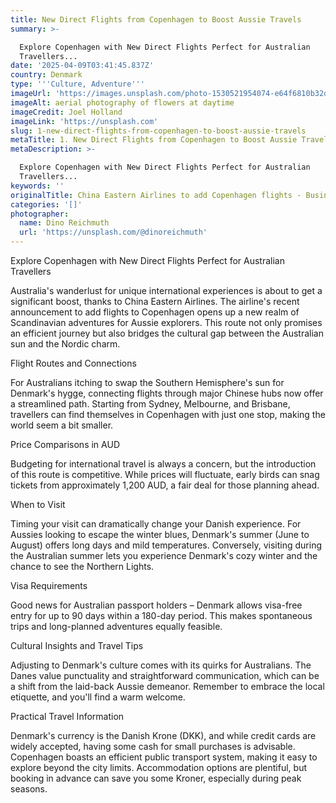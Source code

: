 ```yaml
---
title: New Direct Flights from Copenhagen to Boost Aussie Travels
summary: >-

  Explore Copenhagen with New Direct Flights Perfect for Australian
  Travellers...
date: '2025-04-09T03:41:45.837Z'
country: Denmark
type: '''Culture, Adventure'''
imageUrl: 'https://images.unsplash.com/photo-1530521954074-e64f6810b32d'
imageAlt: aerial photography of flowers at daytime
imageCredit: Joel Holland
imageLink: 'https://unsplash.com'
slug: 1-new-direct-flights-from-copenhagen-to-boost-aussie-travels
metaTitle: 1. New Direct Flights from Copenhagen to Boost Aussie Travels
metaDescription: >-

  Explore Copenhagen with New Direct Flights Perfect for Australian
  Travellers...
keywords: ''
originalTitle: China Eastern Airlines to add Copenhagen flights - Business Traveller
categories: '[]'
photographer:
  name: Dino Reichmuth
  url: 'https://unsplash.com/@dinoreichmuth'
---
```








Explore Copenhagen with New Direct Flights Perfect for Australian Travellers

Australia's wanderlust for unique international experiences is about to get a significant boost, thanks to China Eastern Airlines. The airline's recent announcement to add flights to Copenhagen opens up a new realm of Scandinavian adventures for Aussie explorers. This route not only promises an efficient journey but also bridges the cultural gap between the Australian sun and the Nordic charm.

Flight Routes and Connections

For Australians itching to swap the Southern Hemisphere's sun for Denmark's hygge, connecting flights through major Chinese hubs now offer a streamlined path. Starting from Sydney, Melbourne, and Brisbane, travellers can find themselves in Copenhagen with just one stop, making the world seem a bit smaller.

Price Comparisons in AUD

Budgeting for international travel is always a concern, but the introduction of this route is competitive. While prices will fluctuate, early birds can snag tickets from approximately 1,200 AUD, a fair deal for those planning ahead.

When to Visit

Timing your visit can dramatically change your Danish experience. For Aussies looking to escape the winter blues, Denmark's summer (June to August) offers long days and mild temperatures. Conversely, visiting during the Australian summer lets you experience Denmark's cozy winter and the chance to see the Northern Lights.

Visa Requirements

Good news for Australian passport holders – Denmark allows visa-free entry for up to 90 days within a 180-day period. This makes spontaneous trips and long-planned adventures equally feasible.

Cultural Insights and Travel Tips

Adjusting to Denmark's culture comes with its quirks for Australians. The Danes value punctuality and straightforward communication, which can be a shift from the laid-back Aussie demeanor. Remember to embrace the local etiquette, and you'll find a warm welcome.

Practical Travel Information

Denmark's currency is the Danish Krone (DKK), and while credit cards are widely accepted, having some cash for small purchases is advisable. Copenhagen boasts an efficient public transport system, making it easy to explore beyond the city limits. Accommodation options are plentiful, but booking in advance can save you some Kroner, especially during peak seasons.
